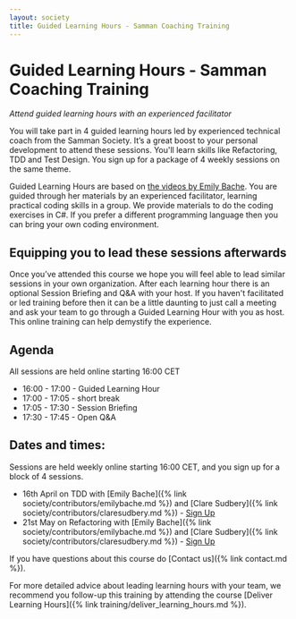 ```yaml
---
layout: society
title: Guided Learning Hours - Samman Coaching Training
---
```


# Guided Learning Hours - Samman Coaching Training
_Attend guided learning hours with an experienced facilitator_

You will take part in 4 guided learning hours led by experienced technical coach from the Samman Society. It’s a great boost to your personal development to attend these sessions. You'll learn skills like Refactoring, TDD and Test Design. You sign up for a package of 4 weekly sessions on the same theme. 

Guided Learning Hours are based on [the videos by Emily Bache](https://www.youtube.com/playlist?list=PL7GpAlmbnHyAEyVy5S9ZrJSMrbsn4dg6W). You are guided through her materials by an experienced facilitator, learning practical coding skills in a group. We provide materials to do the coding exercises in C#. If you prefer a different programming language then you can bring your own coding environment. 

## Equipping you to lead these sessions afterwards
Once you’ve attended this course we hope you will feel able to lead similar sessions in your own organization. After each learning hour there is an optional Session Briefing and Q&A with your host. If you haven't facilitated or led training before then it can be a little daunting to just call a meeting and ask your team to go through a Guided Learning Hour with you as host. This online training can help demystify the experience. 

## Agenda
All sessions are held online starting 16:00 CET

* 16:00 - 17:00 - Guided Learning Hour
* 17:00 - 17:05 - short break
* 17:05 - 17:30 - Session Briefing
* 17:30 - 17:45 - Open Q&A

## Dates and times:
Sessions are held weekly online starting 16:00 CET, and you sign up for a block of 4 sessions. 

* 16th April on TDD with [Emily Bache]({% link society/contributors/emilybache.md %}) and [Clare Sudbery]({% link society/contributors/claresudbery.md %}) - [Sign Up](https://bacheconsulting.com/_events/2024-04-09_glh_tdd.html)
* 21st May on Refactoring with [Emily Bache]({% link society/contributors/emilybache.md %}) and [Clare Sudbery]({% link society/contributors/claresudbery.md %}) - [Sign Up](https://bacheconsulting.com/_events/2024-05-21_glh_refactoring.html)

If you have questions about this course do [Contact us]({% link contact.md %}).

For more detailed advice about leading learning hours with your team, we recommend you follow-up this training by attending the course [Deliver Learning Hours]({% link training/deliver_learning_hours.md %}).